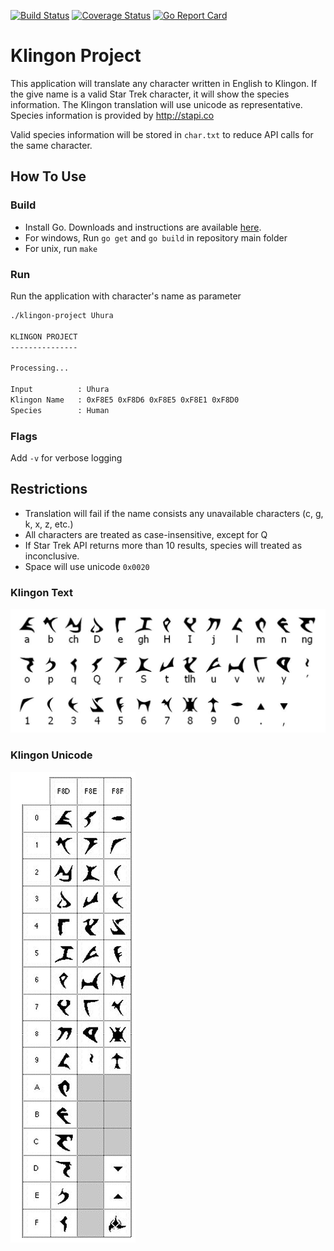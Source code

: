 [![Build Status](https://travis-ci.org/darwinsimon/klingon-project.svg?branch=master)](https://travis-ci.org/darwinsimon/klingon-project) [![Coverage Status](https://coveralls.io/repos/github/darwinsimon/klingon-project/badge.svg?branch=master)](https://coveralls.io/github/darwinsimon/klingon-project?branch=master) [![Go Report Card](https://goreportcard.com/badge/github.com/darwinsimon/klingon-project)](https://goreportcard.com/report/github.com/darwinsimon/klingon-project)

# Klingon Project

This application will translate any character written in English to Klingon. If the give name is a valid Star Trek character, it will show the species information.
The Klingon translation will use unicode as representative. Species information is provided by http://stapi.co

Valid species information will be stored in `char.txt` to reduce API calls for the same character.

## How To Use

### Build
- Install Go. Downloads and instructions are available [here](https://golang.org/dl/).
- For windows, Run `go get` and `go build` in repository main folder
- For unix, run `make`

### Run
Run the application with character's name as parameter
```bash
./klingon-project Uhura

KLINGON PROJECT
---------------

Processing...

Input          : Uhura
Klingon Name   : 0xF8E5 0xF8D6 0xF8E5 0xF8E1 0xF8D0
Species        : Human
```

### Flags
Add `-v` for verbose logging

## Restrictions
- Translation will fail if the name consists any unavailable characters (c, g, k, x, z, etc.)
- All characters are treated as case-insensitive, except for Q
- If Star Trek API returns more than 10 results, species will treated as inconclusive.
- Space will use unicode `0x0020`

### Klingon Text
![Klingon Text](./doc/klingon-text.png)

### Klingon Unicode
![Klingon Unicode](./doc/unicode.png)
